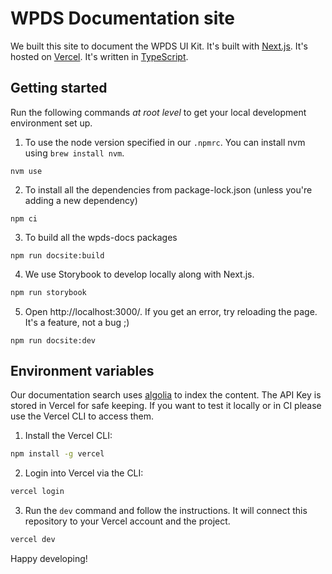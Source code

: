 # WPDS Documentation site

We built this site to document the WPDS UI Kit. It's built with [Next.js](https://nextjs.org/). It's hosted on [Vercel](https://vercel.com/). It's written in [TypeScript](https://www.typescriptlang.org/).

## Getting started

Run the following commands _at root level_ to get your local development environment set up.

1. To use the node version specified in our `.npmrc`. You can install nvm using `brew install nvm`.

```shell
nvm use
```

2. To install all the dependencies from package-lock.json (unless you're adding a new dependency)

```shell
npm ci
```

3. To build all the wpds-docs packages

```shell
npm run docsite:build
```

4. We use Storybook to develop locally along with Next.js.

```bash
npm run storybook
```

5. Open http://localhost:3000/. If you get an error, try reloading the page. It's a feature, not a bug ;)

```
npm run docsite:dev
```

## Environment variables

Our documentation search uses [algolia](https://www.algolia.com/) to index the content. The API Key is stored in Vercel for safe keeping. If you want to test it locally or in CI please use the Vercel CLI to access them.

1. Install the Vercel CLI:

```bash
npm install -g vercel
```

2. Login into Vercel via the CLI:

```bash
vercel login
```

3. Run the `dev` command and follow the instructions. It will connect this repository to your Vercel account and the project.

```bash
vercel dev
```

Happy developing!
